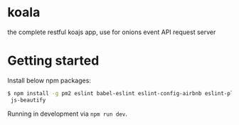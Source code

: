 # koala

the complete restful koajs app, use for onions event API request server

# Getting started

Install below npm packages:

```bash
$ npm install -g pm2 eslint babel-eslint eslint-config-airbnb eslint-plugin-filenames
 js-beautify
```

Running in development via `npm run dev`.
